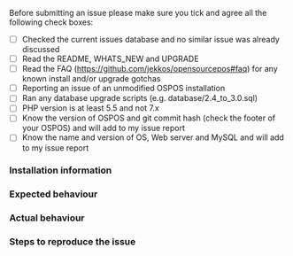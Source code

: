 Before submitting an issue please make sure you tick and agree all the following check boxes:

- [ ] Checked the current issues database and no similar issue was already discussed
- [ ] Read the README, WHATS_NEW and UPGRADE
- [ ] Read the FAQ (https://github.com/jekkos/opensourcepos#faq) for any known install and/or upgrade gotchas
- [ ] Reporting an issue of an unmodified OSPOS installation
- [ ] Ran any database upgrade scripts (e.g. database/2.4_to_3.0.sql)
- [ ] PHP version is at least 5.5 and not 7.x
- [ ] Know the version of OSPOS and git commit hash (check the footer of your OSPOS) and will add to my issue report
- [ ] Know the name and version of OS, Web server and MySQL and will add to my issue report

### Installation information


### Expected behaviour


### Actual behaviour


### Steps to reproduce the issue